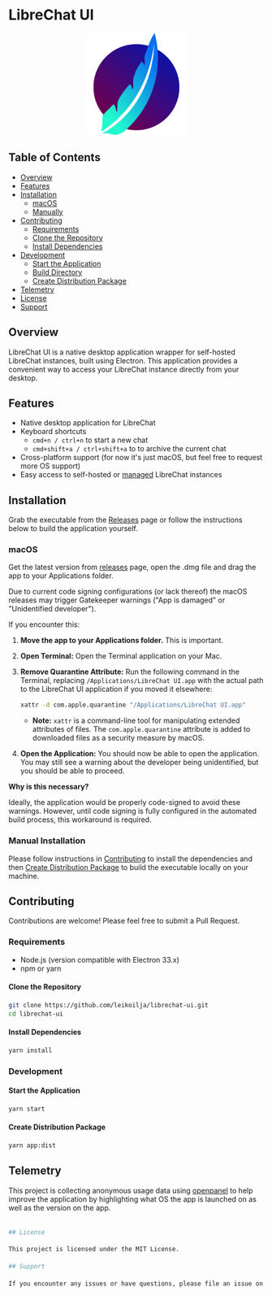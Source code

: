 # LibreChat UI

<div align="center">
  <img src="build/icon.png" alt="icon" width="200"/>
</div>

## Table of Contents

- [Overview](#overview)
- [Features](#features)
- [Installation](#installation)
  - [macOS](#macos)
  - [Manually](#manual-installation)
- [Contributing](#contributing)
  - [Requirements](#requirements)
  - [Clone the Repository](#clone-the-repository)
  - [Install Dependencies](#install-dependencies)
- [Development](#development)
  - [Start the Application](#start-the-application)
  - [Build Directory](#build-directory)
  - [Create Distribution Package](#create-distribution-package)
- [Telemetry](#telemetry)
- [License](#license)
- [Support](#support)

## Overview

LibreChat UI is a native desktop application wrapper for self-hosted LibreChat instances, built using Electron. This application provides a convenient way to access your LibreChat instance directly from your desktop.

## Features

- Native desktop application for LibreChat
- Keyboard shortcuts
  - `cmd+n / ctrl+n` to start a new chat
  - `cmd+shift+a / ctrl+shift+a` to to archive the current chat
- Cross-platform support (for now it's just macOS, but feel free to request more OS support)
- Easy access to self-hosted or [managed](https://librechat-librechat.hf.space) LibreChat instances

## Installation

Grab the executable from the [Releases](https://github.com/leikoilja/librechat-ui/releases) page or follow the instructions below to build the application yourself.

### macOS

Get the latest version from [releases](https://github.com/leikoilja/LibreChat-UI/releases) page, open the .dmg file and drag the app to your Applications folder.

Due to current code signing configurations (or lack thereof) the macOS releases may trigger Gatekeeper warnings ("App is damaged" or "Unidentified developer").

If you encounter this:

1.  **Move the app to your Applications folder.** This is important.
2.  **Open Terminal:** Open the Terminal application on your Mac.
3.  **Remove Quarantine Attribute:** Run the following command in the Terminal, replacing `/Applications/LibreChat UI.app` with the actual path to the LibreChat UI application if you moved it elsewhere:

    ```bash
    xattr -d com.apple.quarantine "/Applications/LibreChat UI.app"
    ```

    *   **Note:** `xattr` is a command-line tool for manipulating extended attributes of files. The `com.apple.quarantine` attribute is added to downloaded files as a security measure by macOS.

4.  **Open the Application:** You should now be able to open the application. You may still see a warning about the developer being unidentified, but you should be able to proceed.

**Why is this necessary?**

Ideally, the application would be properly code-signed to avoid these warnings. However, until code signing is fully configured in the automated build process, this workaround is required.

### Manual Installation
Please follow instructions in [Contributing](#contributing) to install the dependencies and then [Create Distribution Package](#create-distribution-package) to build the executable locally on your machine.

## Contributing

Contributions are welcome! Please feel free to submit a Pull Request.

### Requirements

- Node.js (version compatible with Electron 33.x)
- npm or yarn

#### Clone the Repository

```bash
git clone https://github.com/leikoilja/librechat-ui.git
cd librechat-ui
```

#### Install Dependencies

```bash
yarn install
```

### Development

#### Start the Application

```bash
yarn start
```

#### Create Distribution Package

```bash
yarn app:dist
```

## Telemetry

This project is collecting anonymous usage data using [openpanel](https://openpanel.dev) to help improve the application by highlighting what OS the app is launched on as well as the version on the app.

```bash

## License

This project is licensed under the MIT License.

## Support

If you encounter any issues or have questions, please file an issue on the GitHub repository.